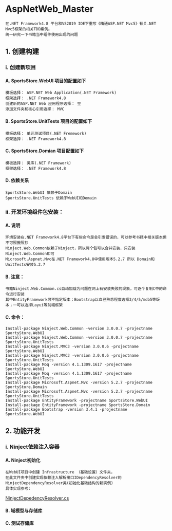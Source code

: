 # AspNetWeb_Master
	在.NET Framework4.8 平台和VS2019 IDE下重写《精通ASP.NET Mvc5》有关.NET Mvc5框架的相关TDD案例。
	统一研究一下书籍当中组件使用出现的问题
## 1. 创建构建<br>
### i. 创建新项目<br>
#### A. SportsStore.WebUI 项目的配置如下<br>
	模板选择： ASP.NET Web Application(.NET Framework)
	框架选择： .NET Framework4.8
	创建新的ASP.NET Web 应用程序选择： 空
	添加文件夹和核心引用选择： MVC
#### B. SportsStore.UnitTests 项目的配置如下
	模板选择： 单元测试项目(.NET Fremework)
	框架选择： .NET Framework4.8
#### C. SportsStore.Domian 项目配置如下
	模板选择： 类库(.NET Framework)
	框架选择： .NET Framework4.8
#### D. 依赖关系
	SportsStore.WebUI 依赖于Domain
	SportsStore.UnitTests 依赖于WebUI和Domain
### ii. 开发环境组件包安装：
#### A. 说明
	环境安装在.NET Framework4.8平台下有些命令是会引发错误的，可以参考书籍中相关版本但不可照搬照抄
	Ninject.Web.Common依赖于Ninject，所以两个包可以合并安装，只安装Ninject.Web.Common即可
	Microsoft.Aspnet.Mvc在.NET Framework4.8中使用版本5.2.7 所以 Domain和UnitTests安装5.2.7
#### B. 注意：
	书籍Ninject.Web.Common.cs自动加载为问题在网上有安装失败的现象，可逐个复制C中的命令进行安装
	其中EntityFramework可不指定版本；Bootstrap以自己熟悉程度选择3/4/5/mdb5等版本；一可以选择Layui等前端框架
#### C. 命令：
	Install-package Ninject.Web.Common -version 3.0.0.7 -projectname SportsStore.WebUI
	Install-package Ninject.Web.Common -version 3.0.0.7 -projectname SportsStore.UnitTests
	Install-package Ninject.MVC3 -version 3.0.0.6 -projectname SportsStore.WebUI
	Install-package Ninject.MVC3 -version 3.0.0.6 -projectname SportsStore.UnitTests
	Install-package Moq -version 4.1.1309.1617 -projectname SportsStore.WebUI
	Install-package Moq -version 4.1.1309.1617 -projectname SportsStore.UnitTests
	Install-package Microsoft.Aspnet.Mvc -version 5.2.7 -projectname SportsStore.Domain
	Install-package Microsoft.Aspnet.Mvc -version 5.2.7 -projectname SportsStore.UnitTests
	Install-package EntityFramework -projectname SportsStore.WebUI
	Install-package EntityFramework -projectname SportsStore.Domain
	Install-package Bootstrap -version 3.4.1 -projectname SportsStore.WebUI
## 2. 功能开发
### i. Ninject依赖注入容器
#### A. Ninject初始化
	在WebUI项目中创建 Infrastructure （基础设置）文件夹，
	在此文件夹中创建实现依赖注入解析接口IDependencyResolver的NinjectDependencyResolver类(初始化基础结构的新实例)
	具体实现参考:
[NinjectDepedencyResolver.cs](https://github.com/ChuanmingXie/AspNetWeb_Master/blob/master/SportsStore.WebUI/Infrastructure/NinjectDepedencyResolver.cs "NinjectDepedencyResolver.cs")
#### B. 域模型与存储库

#### C. 测试存储库

	

